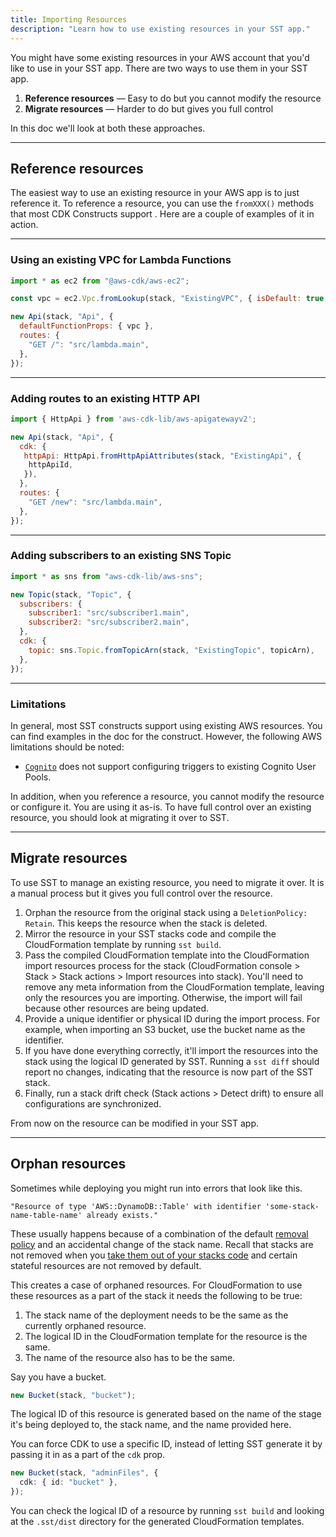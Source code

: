 ```yaml
---
title: Importing Resources
description: "Learn how to use existing resources in your SST app."
---
```


You might have some existing resources in your AWS account that you'd like to use in your SST app. There are two ways to use them in your SST app.

1. **Reference resources** — Easy to do but you cannot modify the resource
2. **Migrate resources** — Harder to do but gives you full control

In this doc we'll look at both these approaches.

---

## Reference resources

The easiest way to use an existing resource in your AWS app is to just reference it. To reference a resource, you can use the `fromXXX()` methods that most CDK Constructs support . Here are a couple of examples of it in action.

---

### Using an existing VPC for Lambda Functions

```js {3,6}
import * as ec2 from "@aws-cdk/aws-ec2";

const vpc = ec2.Vpc.fromLookup(stack, "ExistingVPC", { isDefault: true });

new Api(stack, "Api", {
  defaultFunctionProps: { vpc },
  routes: {
    "GET /": "src/lambda.main",
  },
});
```

---

### Adding routes to an existing HTTP API

```js {5-7}
import { HttpApi } from 'aws-cdk-lib/aws-apigatewayv2';

new Api(stack, "Api", {
  cdk: {
   httpApi: HttpApi.fromHttpApiAttributes(stack, "ExistingApi", {
    httpApiId,
   }),
  },
  routes: {
    "GET /new": "src/lambda.main",
  },
});
```

---

### Adding subscribers to an existing SNS Topic

```js {8-10}
import * as sns from "aws-cdk-lib/aws-sns";

new Topic(stack, "Topic", {
  subscribers: {
    subscriber1: "src/subscriber1.main",
    subscriber2: "src/subscriber2.main",
  },
  cdk: {
    topic: sns.Topic.fromTopicArn(stack, "ExistingTopic", topicArn),
  },
});
```

---

### Limitations

In general, most SST constructs support using existing AWS resources. You can find examples in the doc for the construct. However, the following AWS limitations should be noted:

- [`Cognito`](../constructs/Cognito.md) does not support configuring triggers to existing Cognito User Pools.

In addition, when you reference a resource, you cannot modify the resource or configure it. You are using it as-is. To have full control over an existing resource, you should look at migrating it over to SST.

---

## Migrate resources

To use SST to manage an existing resource, you need to migrate it over. It is a manual process but it gives you full control over the resource.

1. Orphan the resource from the original stack using a `DeletionPolicy: Retain`. This keeps the resource when the stack is deleted.
2. Mirror the resource in your SST stacks code and compile the CloudFormation template by running `sst build`.
3. Pass the compiled CloudFormation template into the CloudFormation import resources process for the stack (CloudFormation console > Stack > Stack actions > Import resources into stack). You'll need to remove any meta information from the CloudFormation template, leaving only the resources you are importing. Otherwise, the import will fail because other resources are being updated.
4. Provide a unique identifier or physical ID during the import process. For example, when importing an S3 bucket, use the bucket name as the identifier.
5. If you have done everything correctly, it'll import the resources into the stack using the logical ID generated by SST. Running a `sst diff` should report no changes, indicating that the resource is now part of the SST stack.
6. Finally, run a stack drift check (Stack actions > Detect drift) to ensure all configurations are synchronized.

From now on the resource can be modified in your SST app.

---

## Orphan resources

Sometimes while deploying you might run into errors that look like this.

```
"Resource of type 'AWS::DynamoDB::Table' with identifier 'some-stack-name-table-name' already exists."
```

These usually happens because of a combination of the default [removal policy](removal-policy.md#retained-resources) and an accidental change of the stack name. Recall that stacks are not removed when you [take them out of your stacks code](removal-policy.md#removing-the-resources-in-a-stack) and certain stateful resources are not removed by default.

This creates a case of orphaned resources. For CloudFormation to use these resources as a part of the stack it needs the following to be true:

1. The stack name of the deployment needs to be the same as the currently orphaned resource.
2. The logical ID in the CloudFormation template for the resource is the same.
3. The name of the resource also has to be the same.

Say you have a bucket.

```ts title="stack/MyStack.ts"
new Bucket(stack, "bucket");
```

The logical ID of this resource is generated based on the name of the stage it's being deployed to, the stack name, and the name provided here.

You can force CDK to use a specific ID, instead of letting SST generate it by passing it in as a part of the `cdk` prop.

```ts title="stack/MyStack.ts"
new Bucket(stack, "adminFiles", {
  cdk: { id: "bucket" },
});
```

You can check the logical ID of a resource by running `sst build` and looking at the `.sst/dist` directory for the generated CloudFormation templates. 
